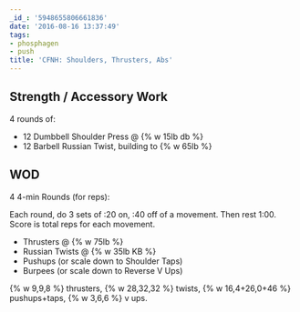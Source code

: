 ```yaml
---
_id_: '5948655806661836'
date: '2016-08-16 13:37:49'
tags:
- phosphagen
- push
title: 'CFNH: Shoulders, Thrusters, Abs'
---
```


## Strength / Accessory Work

4 rounds of:

- 12 Dumbbell Shoulder Press @ {% w 15lb db %}
- 12 Barbell Russian Twist, building to {% w 65lb %}



## WOD

4 4-min Rounds (for reps):

Each round, do 3 sets of :20 on, :40 off of a movement. Then rest 1:00. Score is total reps for each movement.

- Thrusters @ {% w 75lb %}
- Russian Twists @ {% w 35lb KB %}
- Pushups (or scale down to Shoulder Taps)
- Burpees (or scale down to Reverse V Ups)

{% w 9,9,8 %} thrusters, {% w 28,32,32 %} twists, {% w 16,4+26,0+46 %} pushups+taps, {% w 3,6,6 %} v ups.
